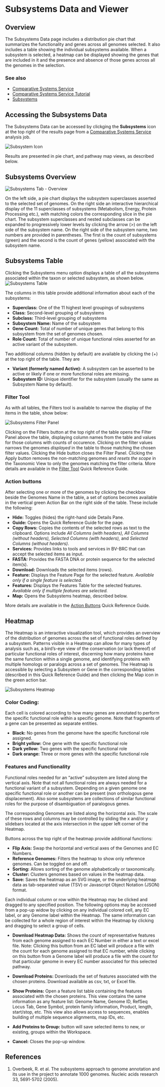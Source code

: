 # Subsystems Data and Viewer


## Overview
The Subsystems Data page includes a distribution pie chart that summarizes the functionality and genes across all genomes selected. It also includes a table showing the individual subsystems available. When a subsystem is selected, a heatmap can be displayed showing the genes that are included in it and the presence and absence of those genes across all the genomes in the selection.

### See also
  * [Comparative Systems Service](https://www.bv-brc.org/app/ComparativeSystems)
  * [Comparative Systems Service Tutorial](../../tutorial/comparative_systems/comparative_systems.html)
  * [Subsystems](../organisms_taxon/subsystems.html)

## Accessing the Subsystems Data
The Subsystems Data can be accessed by clickging the **Subsystems** icon at the top right of the results page from a [Comparative Systems Service](https://www.bv-brc.org/app/ComparativeSystems) analysis job.

![Subsystem Icon](../images/subsystems_data/subsystems_icon.png)

Results are presented in pie chart,  and pathway map views, as described below.

## Subsystems Overview

![Subsystems Tab - Overview](../images/subsystems_data/subsystems_overview.png)

On the left side, a pie chart displays the subsystem superclasses asserted to the selected set of genomes. On the right side an interactive hierarchical display of the 11 superclasses of subsystems (Metabolism, Energy, Protein Processing etc.), with matching colors the corresponding slice in the pie chart. The subsystem superclasses and nested subclasses can be expanded to progressively lower levels by clicking the arrow (>) on the left side of the subsystem name. On the right side of the subsystem name, two numbers are provided in parentheses.  The first is the count of subsystems (green) and the second is the count of genes (yellow) associated with the subsystem name.

## Subsystems Table
Clicking the Subsystems menu option displays a table of all the subsystems associated within the taxon or selected subsystem, as shown below.  
![Subsystems Table](../images/subsystems_data/subsystems_table.png)

The columns in this table provide additional information about each of the subsystems:

* **Superclass:** One of the 11 highest level groupings of subsystems
* **Class:** Second-level grouping of subsystems
* **Subclass:** Third-level grouping of subsystems
* **Subsystem Name:** Name of the subsystem 
* **Gene Count:** Total of number of unique genes that belong to this subsystem from the set of genomes chosen.
* **Role Count:** Total of number of unique functional roles asserted for an active variant of the subsystem.

Two additional columns (hidden by default) are available by clicking the (+) at the top right of the table.  They are 
* **Variant (formerly named Active):** A subsystem can be asserted to be active or likely if one or more functional roles are missing.
* **Subsystem ID:** Unique identifier for the subsystem (usually the same as Subsystem Name by default).	


### Filter Tool

As with all tables, the Filters tool is available to narrow the display of the items in the table, show below:
  
![Subsystems Filter Panel](../images/subsystems_data/subsystems_filter_panel.png)

Clicking on the Filters button at the top right of the table opens the Filter Panel above the table, displaying column names from the table and values for those columns with counts of occurence.  Clicking on the filter values narrows the genomes *displayed* in the table to those matching the chosen filter values.  Clicking the Hide button closes the Filter Panel.  Clicking the Apply button removes the non-matching genomes and *resets the scope* in the Taxonomic View to only the genomes matching the filter criteria. More details are available in the [Filter Tool](../other/filter_tool.html) Quick Reference Guide.

### Action buttons

After selecting one or more of the genomes by clicking the checkbox beside the Genomes Name in the table, a set of options becomes available in the vertical green Action Bar on the right side of the table. These include the following:

* **Hide:** Toggles (hides) the right-hand side Details Pane.
* **Guide:** Opens the Quick Reference Guide for the page.
* **Copy Rows:** Copies the contents of the selected rows as text to the clipboard. Options include *All Columns (with headers), All Columns (without headers), Selected Columns (with headers),* and *Selected Columns (without headers)*. 
* **Services:** Provides links to tools and services in BV-BRC that can accept the selected items as input.
* **FASTA:** Provides the FASTA DNA or protein sequence for the selected item(s).
* **Download:**  Downloads the selected items (rows).
* **Feature:** Displays the Feature Page for the selected feature. *Available only if a single feature is selected.*
* **Features:** Displays the Features Table for the selected features. *Available only if multiple features are selected.*
* **Map:** Opens the Subsystems heatmap, described below.

More details are available in the [Action Buttons](../other/action_buttons.html) Quick Reference Guide.

## Heatmap
The Heatmap is an interactive visualization tool, which provides an overview of the distribution of genomes across the set of functional roles defined by a subsystem. Patterns visible in a Heatmap can allow for many types of analysis such as, a bird’s-eye view of the conservation (or lack thereof) of particular functional roles of interest, discerning how many proteins have the same function within a single genome, and identifying proteins with multiple homologs or paralogs across a set of genomes. The Heatmap is accessible by selecting a Subsystem or Gene in the corresponding tables (described in this Quick Reference Guide) and then clicking the Map icon in the green action bar.

![Subsystems Heatmap](../images/subsystems_data/subsystems_heatmap.png)

### Color Coding: 
Each cell is colored according to how many genes are annotated to perform the specific functional role within a specific genome. Note that fragments of a gene can be presented as separate entities.

* **Black:** No genes from the genome have the specific functional role assigned.
* **Bright yellow:** One gene with the specific functional role
* **Dark yellow:** Two genes with the specific functional role
* **Dark orange:** Three or more genes with the specific functional role

### Features and Functionality
Functional roles needed for an “active” subsystem are listed along the vertical axis. Note that not all functional roles are always needed for a functional variant of a subsystem. Depending on a given genome one specific functional role or another can be present (non orthologous gene displacement). Also some subsystems are collections of similar functional roles for the purpose of disambiguation of paralogous genes.

The corresponding Genomes are listed along the horizontal axis. The scale of these rows and columns may be controlled by sliding the x and/or y slidebars located at the axis intersection in the upper left corner of the Heatmap. 

Buttons across the top right of the heatmap provide additional functions: 
* **Flip Axis:** Swap the horizontal and vertical axes of the Genomes and EC Numbers.
* **Reference Genomes:** Filters the heatmap to show only reference genomes. Can be toggled on and off. 
* **Sorting:** Allows sorting of the genome alphabetically or taxonomically. 
* **Cluster:** Clusters genomes based on values in the heatmap data.
* **Save:** Saves the heatmap as an SVG image, or the underlying heatmap data as tab-separated value (TSV) or Javascript Object Notation (JSON) format. 

Each individual column or row within the Heatmap may be clicked and dragged to any specified position. The following options may be accessed from a pop-up widow by clicking on any individual colored cell, any EC label, or any Genome label within the Heatmap. The same information can be collected for a whole region of interest within the Heatmap by clicking and dragging to select a group of cells.

* **Download Heatmap Data:** Shows the count of representative features from each genome assigned to each EC Number in either a text or excel file. Note: Clicking this button from an EC label will produce a file with the count for each genome assigned to that EC number, while clicking on this button from a Genome label will produce a file with the count for that particular genome in every EC number associated for this selected pathway.

* **Download Proteins:** Downloads the set of features associated with the chosen proteins. Download available as csv, txt, or Excel file.

* **Show Proteins:** Open a feature list table containing the features associated with the chosen proteins. This view contains the same information as any feature list: Genome Name, Genome ID, RefSeq Locus Tab, Gene Symbol, protein family information, Product, length, start/stop, etc. This view also allows access to sequences, enables building of multiple sequence alignments, map IDs, etc.

* **Add Proteins to Group:** button will save selected items to new, or existing, groups within the Workspace.
  
* **Cancel:** Closes the pop-up window.

## References

1. Overbeek, R. et al. The subsystems approach to genome annotation and its use in the project to annotate 1000 genomes. Nucleic acids research 33, 5691-5702 (2005).

